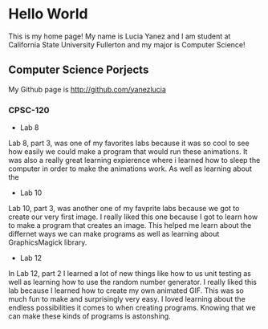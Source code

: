 # Hello World 
This is my home page! My name is Lucia Yanez and I am student at California State University Fullerton and my major is Computer Science!

## Computer Science Porjects
My Github page is http://github.com/yanezlucia

### CPSC-120
* Lab 8 

Lab 8, part 3, was one of my favorites labs because it was so cool to see how easily we could make a program that would run these animations. It was also a really great learning expierence where i learned how to sleep the computer in order to make the animations work. As well as learning about the 

* Lab 10 

Lab 10, part 3, was another one of my favprite labs because we got to create our very first image. I really liked this one because I got to learn how to make a program that creates an image. This helped me learn about the differnet ways we can make programs as well as learning about GraphicsMagick library. 

* Lab 12

In Lab 12, part 2 I learned a lot of new things like how to us unit testing as well as learning how to use the random number generator. 
I really liked this lab because I learned how to create my own animated GIF. This was so much fun to make and surprisingly very easy. I loved learning about the endless possibilities it comes to when creating programs. Knowing that we can make these kinds of programs is astonshing. 